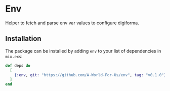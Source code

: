 # Env

Helper to fetch and parse env var values to configure digiforma.

## Installation

The package can be installed by adding `env` to your list of dependencies in
`mix.exs`:

```elixir
def deps do
  [
    {:env, git: "https://github.com/A-World-For-Us/env", tag: "v0.1.0"},
  ]
end
```

